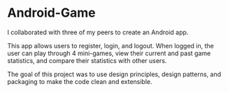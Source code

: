 # Android-Game

I collaborated with three of my peers to create an Android app.

This app allows users to register, login, and logout. 
When logged in, the user can play through 4 mini-games, 
view their current and past game statistics, 
and compare their statistics with other users. 

The goal of this project was to use design principles, 
design patterns, and packaging to make the code clean 
and extensible. 
